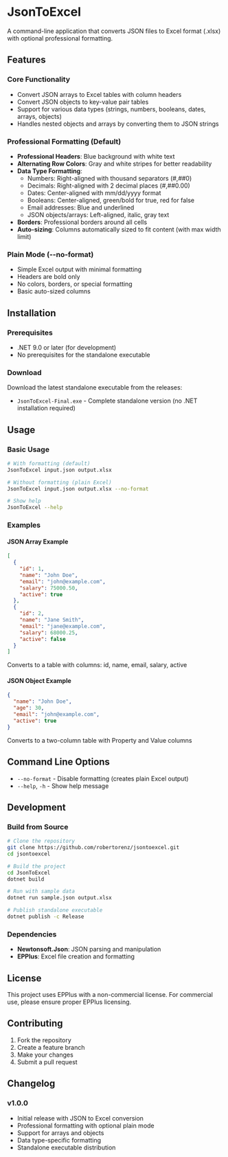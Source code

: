 # JsonToExcel

A command-line application that converts JSON files to Excel format (.xlsx) with optional professional formatting.

## Features

### Core Functionality
- Convert JSON arrays to Excel tables with column headers
- Convert JSON objects to key-value pair tables
- Support for various data types (strings, numbers, booleans, dates, arrays, objects)
- Handles nested objects and arrays by converting them to JSON strings

### Professional Formatting (Default)
- **Professional Headers**: Blue background with white text
- **Alternating Row Colors**: Gray and white stripes for better readability
- **Data Type Formatting**:
  - Numbers: Right-aligned with thousand separators (#,##0)
  - Decimals: Right-aligned with 2 decimal places (#,##0.00)
  - Dates: Center-aligned with mm/dd/yyyy format
  - Booleans: Center-aligned, green/bold for true, red for false
  - Email addresses: Blue and underlined
  - JSON objects/arrays: Left-aligned, italic, gray text
- **Borders**: Professional borders around all cells
- **Auto-sizing**: Columns automatically sized to fit content (with max width limit)

### Plain Mode (--no-format)
- Simple Excel output with minimal formatting
- Headers are bold only
- No colors, borders, or special formatting
- Basic auto-sized columns

## Installation

### Prerequisites
- .NET 9.0 or later (for development)
- No prerequisites for the standalone executable

### Download
Download the latest standalone executable from the releases:
- `JsonToExcel-Final.exe` - Complete standalone version (no .NET installation required)

## Usage

### Basic Usage
```bash
# With formatting (default)
JsonToExcel input.json output.xlsx

# Without formatting (plain Excel)
JsonToExcel input.json output.xlsx --no-format

# Show help
JsonToExcel --help
```

### Examples

#### JSON Array Example
```json
[
  {
    "id": 1,
    "name": "John Doe",
    "email": "john@example.com",
    "salary": 75000.50,
    "active": true
  },
  {
    "id": 2,
    "name": "Jane Smith", 
    "email": "jane@example.com",
    "salary": 68000.25,
    "active": false
  }
]
```
Converts to a table with columns: id, name, email, salary, active

#### JSON Object Example
```json
{
  "name": "John Doe",
  "age": 30,
  "email": "john@example.com",
  "active": true
}
```
Converts to a two-column table with Property and Value columns

## Command Line Options

- `--no-format` - Disable formatting (creates plain Excel output)
- `--help`, `-h` - Show help message

## Development

### Build from Source
```bash
# Clone the repository
git clone https://github.com/robertorenz/jsontoexcel.git
cd jsontoexcel

# Build the project
cd JsonToExcel
dotnet build

# Run with sample data
dotnet run sample.json output.xlsx

# Publish standalone executable
dotnet publish -c Release
```

### Dependencies
- **Newtonsoft.Json**: JSON parsing and manipulation
- **EPPlus**: Excel file creation and formatting

## License
This project uses EPPlus with a non-commercial license. For commercial use, please ensure proper EPPlus licensing.

## Contributing
1. Fork the repository
2. Create a feature branch
3. Make your changes
4. Submit a pull request

## Changelog

### v1.0.0
- Initial release with JSON to Excel conversion
- Professional formatting with optional plain mode
- Support for arrays and objects
- Data type-specific formatting
- Standalone executable distribution